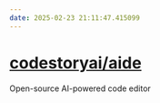 ```yaml
---
date: 2025-02-23 21:11:47.415099
---
```


# [codestoryai/aide](https://github.com/codestoryai/aide)

Open-source AI-powered code editor